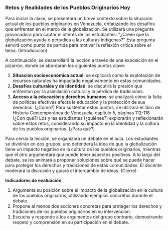 ### Retos y Realidades de los Pueblos Originarios Hoy

Para iniciar la clase, se presentará un breve contexto sobre la situación actual de los pueblos originarios en Venezuela, enfatizando los desafíos que enfrentan en el marco de la globalización. Se utilizará una pregunta provocadora para captar el interés de los estudiantes: "¿Creen que la globalización ayuda o perjudica a las culturas indígenas?" Esta pregunta servirá como punto de partida para motivar la reflexión crítica sobre el tema. (Introducción)

A continuación, se desarrollará la lección a través de una exposición en el pizarrón, donde se abordarán los siguientes puntos clave:

1. **Situación socioeconómica actual**: se explicará cómo la explotación de recursos naturales ha impactado negativamente en estas comunidades.
2. **Desafíos culturales y de identidad**: se discutirá la presión que enfrentan por la asimilación cultural y la pérdida de tradiciones.
3. **Acceso a la educación y derechos humanos**: se analizará cómo la falta de políticas efectivas afecta la educación y la protección de sus derechos. (¿Cómo?) Para sustentar estos puntos, se utilizará el libro de Historia Contemporánea de Venezuela, capítulo 5, páginas 112-118. (¿Con qué?) Los y las estudiantes (¿quiénes?) explorarán y reflexionarán sobre estos retos, considerando su impacto en la identidad y la cultura de los pueblos originarios. (¿Para qué?)

Para cerrar la lección, se organizará un debate en el aula. Los estudiantes se dividirán en dos grupos: uno defenderá la idea de que la globalización tiene un impacto negativo en la cultura de los pueblos originarios, mientras que el otro argumentará que puede tener aspectos positivos. A lo largo del debate, se les animará a proponer soluciones sobre qué se puede hacer para proteger los derechos y tradiciones de estas comunidades. El docente moderará la discusión y guiará el intercambio de ideas. (Cierre)

**Indicadores de evaluación**:

1. Argumenta su posición sobre el impacto de la globalización en la cultura de los pueblos originarios, utilizando ejemplos concretos durante el debate.
2. Propone al menos dos acciones concretas para proteger los derechos y tradiciones de los pueblos originarios en su intervención.
3. Escucha y responde a los argumentos del grupo contrario, demostrando respeto y comprensión en su participación en el debate.